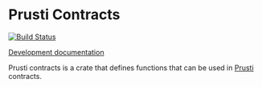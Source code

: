 # Prusti Contracts

[![Build Status][build_badge]][build_status]

[Development documentation][documentation]

Prusti contracts is a crate that defines functions that can be used in
[Prusti](https://github.com/viperproject/prusti) contracts.

[build_badge]: https://travis-ci.org/viperproject/prusti_contracts.svg
[build_status]: https://travis-ci.org/viperproject/prusti_contracts
[documentation]: https://viperproject.github.io/prusti_contracts/
